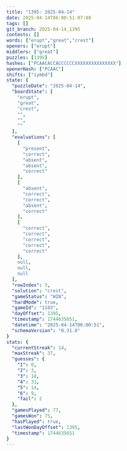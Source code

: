 ```yaml
---
title: "1395: 2025-04-14"
date: 2025-04-14T06:00:51-07:00
tags: []
git_branch: 2025-04-14_1395
contests: []
words: ["erupt","great","crest"]
openers: ["erupt"]
middlers: ["great"]
puzzles: [1395]
hashes: ["PCAACACCACCCCCCXXXXXXXXXXXXXXX"]
openerHash: ["PCAAC"]
shifts: ["iymbd"]
state: {
  "puzzleDate": "2025-04-14",
  "boardState": [
    "erupt",
    "great",
    "crest",
    "",
    "",
    ""
  ],
  "evaluations": [
    [
      "present",
      "correct",
      "absent",
      "absent",
      "correct"
    ],
    [
      "absent",
      "correct",
      "correct",
      "absent",
      "correct"
    ],
    [
      "correct",
      "correct",
      "correct",
      "correct",
      "correct"
    ],
    null,
    null,
    null
  ],
  "rowIndex": 3,
  "solution": "crest",
  "gameStatus": "WIN",
  "hardMode": true,
  "gameId": "1103",
  "dayOffset": 1395,
  "timestamp": 1744635651,
  "datetime": "2025-04-14T06:00:51",
  "schemaVersion": "0.31.0"
}
stats: {
  "currentStreak": 14,
  "maxStreak": 37,
  "guesses": {
    "1": 0,
    "2": 3,
    "3": 18,
    "4": 31,
    "5": 14,
    "6": 9,
    "fail": 2
  },
  "gamesPlayed": 77,
  "gamesWon": 75,
  "hasPlayed": true,
  "lastWonDayOffset": 1395,
  "timestamp": 1744635651
}
---
```

<!-- more -->
